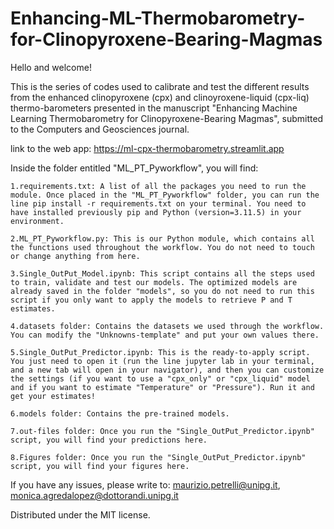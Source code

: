 # Enhancing-ML-Thermobarometry-for-Clinopyroxene-Bearing-Magmas

Hello and welcome!

This is the series of codes used to calibrate and test the different results from the enhanced clinopyroxene (cpx) and clinoyroxene-liquid (cpx-liq) thermo-barometers presented in the manuscript "Enhancing Machine Learning Thermobarometry for Clinopyroxene-Bearing Magmas", submitted to the Computers and Geosciences journal.

link to the web app: https://ml-cpx-thermobarometry.streamlit.app

Inside the folder entitled "ML_PT_Pyworkflow", you will find: 

    1.requirements.txt: A list of all the packages you need to run the module. Once placed in the "ML_PT_Pyworkflow" folder, you can run the line pip install -r requirements.txt on your terminal. You need to have installed previously pip and Python (version=3.11.5) in your environment.
    
    2.ML_PT_Pyworkflow.py: This is our Python module, which contains all the functions used throughout the workflow. You do not need to touch or change anything from here.
    
    3.Single_OutPut_Model.ipynb: This script contains all the steps used to train, validate and test our models. The optimized models are already saved in the folder "models", so you do not need to run this script if you only want to apply the models to retrieve P and T estimates.
    
    4.datasets folder: Contains the datasets we used through the workflow. You can modify the "Unknowns-template" and put your own values there.
    
    5.Single_OutPut_Predictor.ipynb: This is the ready-to-apply script. You just need to open it (run the line jupyter lab in your terminal, and a new tab will open in your navigator), and then you can customize the settings (if you want to use a "cpx_only" or "cpx_liquid" model and if you want to estimate "Temperature" or "Pressure"). Run it and get your estimates!
    
    6.models folder: Contains the pre-trained models.
    
    7.out-files folder: Once you run the "Single_OutPut_Predictor.ipynb" script, you will find your predictions here.
    
    8.Figures folder: Once you run the "Single_OutPut_Predictor.ipynb" script, you will find your figures here.

If you have any issues, please write to: maurizio.petrelli@unipg.it, monica.agredalopez@dottorandi.unipg.it

Distributed under the MIT license.
